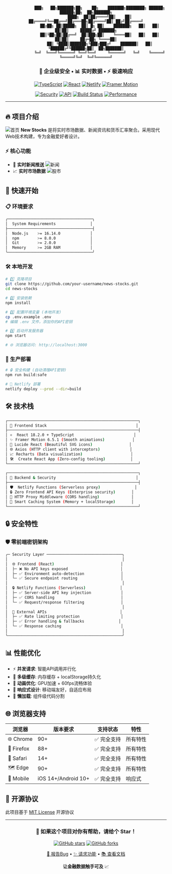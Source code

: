 <div align="center">

```
            ███╗   ██╗███████╗██╗    ██╗    ███████╗████████╗ ██████╗  ██████╗██╗  ██╗███████╗
            ████╗  ██║██╔════╝██║    ██║    ██╔════╝╚══██╔══╝██╔═══██╗██╔════╝██║ ██╔╝██╔════╝
            ██╔██╗ ██║█████╗  ██║ █╗ ██║    ███████╗   ██║   ██║   ██║██║     █████╔╝ ███████╗
            ██║╚██╗██║██╔══╝  ██║███╗██║    ╚════██║   ██║   ██║   ██║██║     ██╔═██╗ ╚════██║
            ██║ ╚████║███████╗╚███╔███╔╝    ███████║   ██║   ╚██████╔╝╚██████╗██║  ██╗███████║
            ╚═╝  ╚═══╝╚══════╝ ╚══╝╚══╝     ╚══════╝   ╚═╝    ╚═════╝  ╚═════╝╚═╝  ╚═╝╚══════╝
```

### 🔐 企业级安全 • 📊 实时数据 • ⚡ 极速响应

[![TypeScript](https://img.shields.io/badge/TypeScript-007ACC?style=for-the-badge&logo=typescript&logoColor=white)](https://www.typescriptlang.org/)
[![React](https://img.shields.io/badge/React-20232A?style=for-the-badge&logo=react&logoColor=61DAFB)](https://reactjs.org/)
[![Netlify](https://img.shields.io/badge/Netlify-00C7B7?style=for-the-badge&logo=netlify&logoColor=white)](https://www.netlify.com/)
[![Framer Motion](https://img.shields.io/badge/Framer_Motion-black?style=for-the-badge&logo=framer&logoColor=blue)](https://www.framer.com/motion/)

[![Security](https://img.shields.io/badge/Security-Zero_Frontend_Keys-green?style=for-the-badge&logo=shield&logoColor=white)]()
[![API](https://img.shields.io/badge/API-Serverless_Proxy-purple?style=for-the-badge&logo=amazonaws&logoColor=white)]()
[![Build Status](https://img.shields.io/badge/Build-Passing-brightgreen?style=for-the-badge&logo=github-actions&logoColor=white)]()
[![Performance](https://img.shields.io/badge/Performance-A+-orange?style=for-the-badge&logo=lighthouse&logoColor=white)]()

</div>

---

## 🔥 项目介绍
![首页](https://github.com/loopsteam/dashboard/blob/main/images/front.png)
**New Stocks** 是将实时市场数据、新闻资讯和货币汇率聚合。采用现代Web技术构建，专为金融爱好者设计。

### ⚡ 核心功能

- 📰 **实时新闻推送**
![新闻](https://github.com/loopsteam/dashboard/blob/main/images/news.png)
- 📈 **实时市场数据**
![股市](https://github.com/loopsteam/dashboard/blob/main/images/Stocks.png)

## 🚀 快速开始

### 📋 环境要求

```bash
╭─────────────────────────────────────╮
│  System Requirements               │
├─────────────────────────────────────┤
│  Node.js    >= 16.14.0             │
│  npm        >= 8.0.0               │
│  Git        >= 2.0.0               │
│  Memory     >= 2GB RAM             │
╰─────────────────────────────────────╯
```

### 🛠️ 本地开发

```bash
# 1️⃣ 克隆项目
git clone https://github.com/your-username/news-stocks.git
cd news-stocks

# 2️⃣ 安装依赖
npm install

# 3️⃣ 配置环境变量 (本地开发)
cp .env.example .env
# 编辑 .env 文件，添加你的API密钥

# 4️⃣ 启动开发服务器
npm start

# 🌐 浏览器访问: http://localhost:3000
```

### 🚀 生产部署

```bash
# 🔒 安全构建 (自动清理API密钥)
npm run build:safe

# 🚀 Netlify 部署
netlify deploy --prod --dir=build

```

## 🛠️ 技术栈

```bash
┌─────────────────────────────────────────────────────────┐
│ 🎨 Frontend Stack                                       │
├─────────────────────────────────────────────────────────┤
│ ⚛️  React 18.2.0 + TypeScript                          │
│ ✨ Framer Motion 6.5.1 (Smooth animations)            │
│ 🎨 Lucide React (Beautiful SVG icons)                │
│ 🌐 Axios (HTTP client with interceptors)             │
│ 📈 Recharts (Data visualization)                     │
│ 🛠️  Create React App (Zero-config tooling)           │
└─────────────────────────────────────────────────────────┘

┌─────────────────────────────────────────────────────────┐
│ 🔐 Backend & Security                                   │
├─────────────────────────────────────────────────────────┤
│ 🛡️  Netlify Functions (Serverless proxy)               │
│ 🔒 Zero Frontend API Keys (Enterprise security)       │
│ 🔄 HTTP Proxy Middleware (CORS handling)              │
│ 💾 Smart Caching System (Memory + localStorage)       │
└─────────────────────────────────────────────────────────┘

```

## 🔒 安全特性

### 🛡️ 零前端密钥架构

```bash
╭─ Security Layer ─────────────────────────────────╮
│                                                  │
│  🌐 Frontend (React)                             │
│  ├─ ❌ No API keys exposed                       │
│  ├─ ✅ Environment auto-detection                │
│  └─ ✅ Secure endpoint routing                   │
│                                                  │
│  🔒 Netlify Functions (Serverless)               │
│  ├─ ✅ Server-side API key injection             │
│  ├─ ✅ CORS handling                             │
│  └─ ✅ Request/response filtering                │
│                                                  │
│  🔐 External APIs                                │
│  ├─ ✅ Rate limiting protection                  │
│  ├─ ✅ Error handling & fallbacks               │
│  └─ ✅ Response caching                          │
│                                                  │
╰──────────────────────────────────────────────────╯
```

## 📊 性能优化

- ⚡ **并发请求**: 智能API调用并行化
- 💾 **多级缓存**: 内存缓存 + localStorage持久化
- 🎨 **动画优化**: GPU加速 + 60fps流畅体验
- 📱 **响应式设计**: 移动端友好，自适应布局
- 🔄 **懒加载**: 组件级代码分割

## 🌐 浏览器支持

| 浏览器 | 版本要求 | 支持状态 | 特性 |
|---------|----------|----------|------|
| 🌐 Chrome | 90+ | ✅ 完全支持 | 所有特性 |
| 🦊 Firefox | 88+ | ✅ 完全支持 | 所有特性 |
| 🦭 Safari | 14+ | ✅ 完全支持 | 所有特性 |
| 🗺️ Edge | 90+ | ✅ 完全支持 | 所有特性 |
| 📱 Mobile | iOS 14+/Android 10+ | ✅ 完全支持 | 响应式 |

## 📜 开源协议

此项目基于 [MIT License](LICENSE) 开源协议

---

<div align="center">

### 🌟 如果这个项目对你有帮助，请给个 Star！

[![GitHub stars](https://img.shields.io/github/stars/loopsteam/dashboard?style=social)](https://github.com/loopsteam/dashboard/stargazers)
[![GitHub forks](https://img.shields.io/github/forks/loopsteam/dashboard?style=social)](https://github.com/loopsteam/dashboard/network)

[🐛 报告Bug](https://github.com/loopsteam/dashboard/issues) • [✨ 请求功能](https://github.com/loopsteam/dashboard/issues) • [📚 查看文档](https://github.com/loopsteam/dashboard/wiki)

**让金融数据触手可及** 📈

</div>